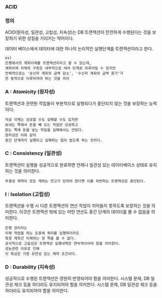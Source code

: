 ### ACID

### 정의

ACID(원자성, 일관성, 고립성, 지속성)는 DB 트랜잭션이 안전하게 수행된다는 것을 보장하기 위한 성질을 가리키는 약어이다.

데이터 베이스에서 데이터에 대한 하나의 논리적인 실행단계를 트랜잭션이라고 한다.

    ex)
    은행에서의 계좌이체를 트랜잭션이라고 할 수 있는데,
    계좌이체 자체의 구현은 내부적으로 여러 단계로 이루어질 수 있지만
    전체적으로는 '송신자 계좌의 금액 감소', '수신자 계좌의 금액 증가'가
    한 동작으로 이루어져야 하는 것을 의미

### A : Atomicity (원자성)

트랜잭션과 관련된 작업들이 부분적으로 실행되다가 중단되지 않는 것을 보장하는 능력이다.

    자금 이체는 성공할 수도 실패할 수도 있지만
    보내는 쪽에서 돈을 빼 오는 작업만 성공하고
    받는 쪽에 돈을 넣는 작업을 실패해서는 안된다.
    원자성은 이와 같이
    중간 단계까지 실행되고 실패하는 일이 없도록 하는 것이다.

### C : Consistency (일관성)

트랜잭션이 실행을 성공적으로 완료하면 언제나 일관성 있는 데이터베이스 상태로 유지하는 것을 의미한다.

    무결성 제약이 모든 계좌는 잔고가 있어야 한다면 이를 위반하는 트랜잭션은 중단된다.

### I : Isolation (고립성)

트랜잭션을 수행 시 다른 트랜잭션의 연산 작업이 끼어들지 못하도록 보장하는 것을 의미한다. 이것은 트랜잭션 밖에 있는 어떤 연산도 중간 단계의 데이터를 볼 수 없음을 의미한다.

    은행 관리자는
    이체 작업을 하는 도중에 쿼리를 실행하더라도
    특정 계좌간 이체하는 양 쪽을 볼 수 없다.
    공식적으로 고립성은 트랜잭션 실행내역은 연속적이어야 함을 의미한다.
    성능관련 이유로 인해
    이 특성은 가장 유연성 있는 제약 조건이다.

### D : Durability (지속성)

성공적으로 수행된 트랜잭션은 영원히 반영되어야 함을 의미한다. 시스템 문제, DB 일관성 체크 등을 하더라도 유지되어야 함을 의미한다.
시스템 문제, DB 일관성 체크 등을 하더라도 유지되어야 함을 의미한다.

 
